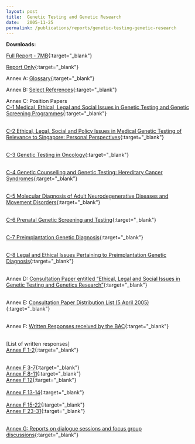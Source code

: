 ```yaml
---
layout: post
title:  Genetic Testing and Genetic Research 
date:   2005-11-25
permalink: /publications/reports/genetic-testing-genetic-research
---
```


**Downloads:**

[Full Report - 7MB](/files/publications/reports/genetic-testing-and-genetic-research-full-report.pdf){:target="_blank"}

[Report Only](/files/publications/reports/genetic-testing-and-genetic-research-report-only.pdf){:target="_blank"}

Annex A: [Glossary](/files/publications/reports/genetic-testing-and-genetic-research-annex-a.pdf){:target="_blank"}

Annex B: [Select References](/files/publications/reports/genetic-testing-and-genetic-research-annex-b.pdf){:target="_blank"}

Annex C: Position Papers
<br>[C-1 Medical, Ethical, Legal and Social Issues in Genetic Testing and Genetic Screening Programmes](/files/publications/reports/genetic-testing-and-genetic-research-annex-c-1.pdf){:target="_blank"}

<br>[C-2 Ethical, Legal, Social and Policy Issues in Medical Genetic Testing of Relevance to Singapore: Personal Perspectives](/files/publications/reports/genetic-testing-and-genetic-research-annex-c-2.pdf){:target="_blank"}

<br>[C-3 Genetic Testing in Oncology](/files/publications/reports/genetic-testing-and-genetic-research-annex-c-3.pdf){:target="_blank"}

<br>[C-4 Genetic Counselling and Genetic Testing: Hereditary Cancer Syndromes](/files/publications/reports/genetic-testing-and-genetic-research-annex-c-4.pdf){:target="_blank"}

<br>[C-5 Molecular Diagnosis of Adult Neurodegenerative Diseases and Movement Disorders](/files/publications/reports/genetic-testing-and-genetic-research-annex-c-5.pdf){:target="_blank"}

<br>[C-6 Prenatal Genetic Screening and Testing](/files/publications/reports/genetic-testing-and-genetic-research-annex-c-6.pdf){:target="_blank"}

<br>[C-7 Preimplantation Genetic Diagnosis](/files/publications/reports/genetic-testing-and-genetic-research-annex-c-7.pdf){:target="_blank"} 

<br>[C-8 Legal and Ethical Issues Pertaining to Preimplantation Genetic Diagnosis](/files/publications/reports/genetic-testing-and-genetic-research-annex-c-8.pdf){:target="_blank"} 

<br>Annex D: [Consultation Paper entitled “Ethical, Legal and Social Issues in Genetic Testing and Genetics Research”](/files/publications/reports/genetic-testing-and-genetic-research-annex-d.pdf){:target="_blank"} 

<br>Annex E: [Consultation Paper Distribution List (5 April 2005)](/files/publications/reports/genetic-testing-and-genetic-research-annex-e.pdf){:target="_blank"} 

<br>Annex F: [Written Responses received by the BAC](/files/publications/reports/genetic-testing-and-genetic-research-annex-e.pdf){:target="_blank"} 

<br>[List of written responses] 
<br>[Annex F 1-2](/files/publications/reports/genetic-testing-and-genetic-research-annex-f-1-2.pdf){:target="_blank"} 

<br>[Annex F 3-7](/files/publications/reports/genetic-testing-and-genetic-research-annex-f-3-7.pdf){:target="_blank"} 
<br>[Annex F 8-11](/files/publications/reports/genetic-testing-and-genetic-research-annex-f-8-11.pdf){:target="_blank"} 
<br>[Annex F 12](/files/publications/reports/genetic-testing-and-genetic-research-annex-f-12.pdf){:target="_blank"}  
<br>[Annex F 13-14](/files/publications/reports/genetic-testing-and-genetic-research-annex-f-13-14.pdf){:target="_blank"}  
<br>[Annex F 15-22](/files/publications/reports/genetic-testing-and-genetic-research-annex-f-15-22.pdf){:target="_blank"} 
<br>[Annex F 23-31](/files/publications/reports/genetic-testing-and-genetic-research-annex-f-23-31.pdf){:target="_blank"} 

<br>[Annex G: Reports on dialogue sessions and focus group discussions](/files/publications/reports/genetic-testing-and-genetic-research-annex-g.pdf){:target="_blank"} 
